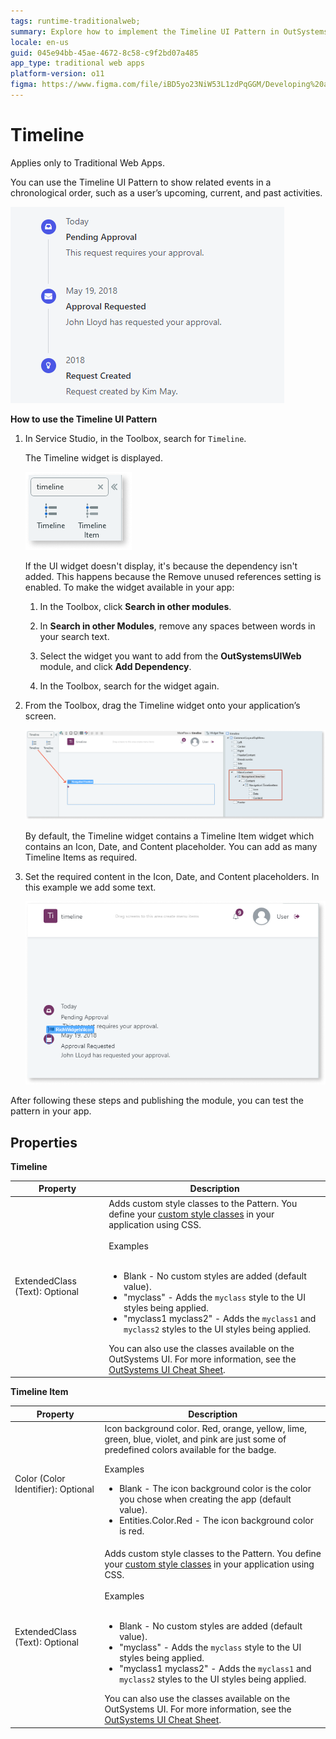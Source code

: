 ```yaml
---
tags: runtime-traditionalweb; 
summary: Explore how to implement the Timeline UI Pattern in OutSystems 11 (O11) to display events chronologically in web applications.
locale: en-us
guid: 045e94bb-45ae-4672-8c58-c9f2bd07a485
app_type: traditional web apps
platform-version: o11
figma: https://www.figma.com/file/iBD5yo23NiW53L1zdPqGGM/Developing%20an%20Application?node-id=238:61
---
```


# Timeline

<div class="info" markdown="1">

Applies only to Traditional Web Apps.

</div>

You can use the Timeline UI Pattern to show related events in a chronological order, such as a user’s upcoming, current, and past activities.

![Example of a Timeline UI Pattern showing related events in chronological order](images/timeline-1.png "Timeline UI Pattern Example")

**How to use the Timeline UI Pattern**

1. In Service Studio, in the Toolbox, search for `Timeline`.

    The Timeline widget is displayed.

    ![Screenshot of Service Studio showing the Timeline widget in the Toolbox](images/timeline-2-ss.png "Service Studio Timeline Widget")

    If the UI widget doesn't display, it's because the dependency isn't added. This happens because the Remove unused references setting is enabled. To make the widget available in your app:

    1. In the Toolbox, click **Search in other modules**.

    1. In **Search in other Modules**, remove any spaces between words in your search text.
    
    1. Select the widget you want to add from the **OutSystemsUIWeb** module, and click **Add Dependency**. 
    
    1. In the Toolbox, search for the widget again.

1. From the Toolbox, drag the Timeline widget onto your application’s screen.

    ![Screenshot of dragging the Timeline widget onto an application's screen in Service Studio](images/timeline-3-ss.png "Dragging Timeline Widget onto Screen")

    By default, the Timeline widget contains a Timeline Item widget which contains an Icon, Date, and Content placeholder. You can add as many Timeline Items as required.

1. Set the required content in the Icon, Date, and Content placeholders. In this example we add some text.

    ![Screenshot showing how to set content in the Icon, Date, and Content placeholders of a Timeline Item](images/timeline-4-ss.png "Setting Content in Timeline Item")

After following these steps and publishing the module, you can test the pattern in your app.

## Properties

**Timeline**

| **Property**                   | **Description**                                                                                                                                                                                                                                                                                                                                                                                                                                                                                                                                                                                                                    |
|--------------------------------|------------------------------------------------------------------------------------------------------------------------------------------------------------------------------------------------------------------------------------------------------------------------------------------------------------------------------------------------------------------------------------------------------------------------------------------------------------------------------------------------------------------------------------------------------------------------------------------------------------------------------------|
| ExtendedClass (Text): Optional | Adds custom style classes to the Pattern. You define your [custom style classes](../../../look-feel/css.md) in your application using CSS.<br/><br/>Examples<br/><br/> <ul><li>Blank - No custom styles are added (default value).</li><li>"myclass" - Adds the ``myclass`` style to the UI styles being applied.</li><li>"myclass1 myclass2" - Adds the ``myclass1`` and ``myclass2`` styles to the UI styles being applied.</li></ul>You can also use the classes available on the OutSystems UI. For more information, see the [OutSystems UI Cheat Sheet](https://outsystemsui.outsystems.com/OutSystemsUIWebsite/CheatSheet). |

**Timeline Item**

| **Property**                       | **Description**                                                                                                                                                                                                                                                                                                                                                                                                                                                                                                                                                                                                                    |
|------------------------------------|------------------------------------------------------------------------------------------------------------------------------------------------------------------------------------------------------------------------------------------------------------------------------------------------------------------------------------------------------------------------------------------------------------------------------------------------------------------------------------------------------------------------------------------------------------------------------------------------------------------------------------|
| Color (Color Identifier): Optional | Icon background color. Red, orange, yellow, lime, green, blue, violet, and pink are just some of predefined colors available for the badge. <p>Examples <ul><li>Blank - The icon background color is the color you chose when creating the app (default value).</li><li>Entities.Color.Red - The icon background color is red.</li></ul></p>                                                                                                                                                                                                                                                                                       |
| ExtendedClass (Text): Optional     | Adds custom style classes to the Pattern. You define your [custom style classes](../../../look-feel/css.md) in your application using CSS.<br/><br/>Examples<br/><br/> <ul><li>Blank - No custom styles are added (default value).</li><li>"myclass" - Adds the ``myclass`` style to the UI styles being applied.</li><li>"myclass1 myclass2" - Adds the ``myclass1`` and ``myclass2`` styles to the UI styles being applied.</li></ul>You can also use the classes available on the OutSystems UI. For more information, see the [OutSystems UI Cheat Sheet](https://outsystemsui.outsystems.com/OutSystemsUIWebsite/CheatSheet). |
